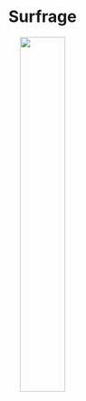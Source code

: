 <h1 align="center">Surfrage</h1>
<div align="center">
  <img src="https://res.cloudinary.com/projects-emanuek/image/upload/v1709490095/portfolio/icon_qfb1dl.png" width="40%" />
</div>
